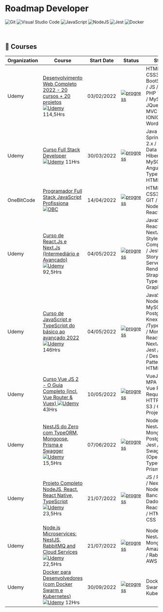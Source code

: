 # Roadmap Developer

![Git](https://img.shields.io/badge/GIT-E44C30?style=for-the-badge&logo=git&logoColor=white) ![Visual Studio Code](https://img.shields.io/badge/Visual_Studio_Code-0078D4?style=for-the-badge&logo=visual%20studio%20code&logoColor=white) ![JavaScript](https://img.shields.io/badge/javascript-%23323330.svg?style=for-the-badge&logo=javascript&logoColor=%23F7DF1E) ![NodeJS](https://img.shields.io/badge/node.js-6DA55F?style=for-the-badge&logo=node.js&logoColor=white) ![Jest](https://img.shields.io/badge/-jest-%23C21325?style=for-the-badge&logo=jest&logoColor=white) ![Docker](https://img.shields.io/badge/docker-%230db7ed.svg?style=for-the-badge&logo=docker&logoColor=white)

<br/>
<h2>📌 Courses </h2>

| Organization | Course | Start Date | Status | Stack |
| -------|-----------|------------|------------- | -- | 
| Udemy | [Desenvolvimento Web Completo 2022 - 20 cursos + 20 projetos ![Udemy](https://www.udemy.com/staticx/udemy/images/v7/logo-udemy.svg)](https://www.udemy.com/share/101WqG3@wZ97j9abyuWa9HLLmcLGERfvlzYOEZvHcfulmCeA3co88F1wCtIj61gbC18VRl0dlg==/) 114,5Hrs | 03/02/2022 | <a href=""> ![progress](https://progress-bar.dev/100/ "progresso")  </a> | HTML5 / CSS3 / BootStrap 4 / JS / ES7 / PHP 7 / POO / MySQL / JQuery / MVC / API / IONIC / Wordpress |
| Udemy | [Curso Full Stack Developer ![Udemy](https://www.udemy.com/staticx/udemy/images/v7/logo-udemy.svg)](https://www.udemy.com/share/104phk3@05iQ4UY6Y32txgm7wMld933rpVbzHpwxJOsRcXMkPgEAWW9soavPdimNKC1mlDw5pg==/) 11Hrs | 30/03/2022 | <a href=""> ![progress](https://progress-bar.dev/100/ "progresso")  </a> | Java / SpringBoot 2.x / Spring Data JPA / Hibernate / MySQL / Angular 11 / TypeScript / HTML / CSS |
| OneBitCode | [Programador Full Stack JavaScript Profissiona ![OBC](https://i.postimg.cc/hPKZ6zsS/obc.png)]()| 14/04/2022| <a href=""> ![progress](https://progress-bar.dev/75/ "progresso")  </a> | HTML5 / CSS3 / JS / GIT / NodeJS / ReactJS |
| Udemy | [Curso de React.Js e Next.Js (Intermediário e Avançado) ![Udemy](https://www.udemy.com/staticx/udemy/images/v7/logo-udemy.svg)](https://www.udemy.com/share/104bce3@G7F_enB_kTcQduJ0wLss60stkZ0yv8eM9lp9faR2adjoTeceg-DMyLW1ENfcYkKsNQ==/) </a> 92,5Hrs | 04/05/2022 | <a href="">  ![progress](https://progress-bar.dev/30/ "progresso") </a> | JavaScript / ReactJS / NextJS / Styled-Components / Jest / Storybook / Server-side Rendering / Strapi / TypeScript / GraphQL |
| Udemy | [Curso de JavaScript e TypeScript do básico ao avançado 2022 ![Udemy](https://www.udemy.com/staticx/udemy/images/v7/logo-udemy.svg)](https://www.udemy.com/share/1026xa3@U1llYyKoraXCd5KCGCqBvsv5BBODZwOdolXPR7GsfoEUF0SI8dwavrOxYOO4FOoB-g==/) </a> 146Hrs | 04/05/2022 | <a href="">  ![progress](https://progress-bar.dev/60/ "progresso") </a> | JavaScript / NodeJS / MySQL / Postgres / Knex /TypeScript / MongoDB / ReactJS / NextJS / Jest / SOLID / Design Patterns / HTML / CSS |
| Udemy | [Curso Vue JS 2 - O Guia Completo (incl. Vue Router & Vuex) ![Udemy](https://www.udemy.com/staticx/udemy/images/v7/logo-udemy.svg)](https://www.udemy.com/share/101Wwu3@hwhXWiGG6wWJGXbsZK6MQiFAJw1xFtpq9uDK7xIz2PF-Gb7zbq683P9u1SV2TnE52Q==/) </a> 43Hrs | 10/05/2022 | <a href="">  ![progress](https://progress-bar.dev/45/ "progresso") </a> | VueJS 2 MPA & SPA / Vue Router / Requisiçoes HTTP / AWS S3 / 6 Projetos |
| Udemy | [NestJS do Zero com TypeORM, Mongoose, Prisma e Swagger ![Udemy](https://www.udemy.com/staticx/udemy/images/v7/logo-udemy.svg)](https://www.udemy.com/share/105W4C3@jOWlDw4SAJTSTAn4YOhBNzzkQGkHKNwnMf7V5CJDF93CdfZhx5yfkHabmWtzMfvqZA==/) 15,5Hrs | 07/06/2022 | <a href=""> ![progress](https://progress-bar.dev/100/ "progresso")  </a> | NodeJS / NestJS / MongoDB / Postgres / Jest / Swagger (Open API) / TypeORM / Prisma |
| Udemy | [Projeto Completo NodeJS, React, React Native, TypeScript ![Udemy](https://www.udemy.com/staticx/udemy/images/v7/logo-udemy.svg)](https://www.udemy.com/share/106djC3@refOX45253KmALRQsjNBtuCygS1nVEr2uQBQuo8INqzxy_lWCoJAxCX9cDC_RDhwDw==/) 23,5Hrs | 21/07/2022 | <a href=""> ![progress](https://progress-bar.dev/15/ "progresso")  </a> | JS / ReactJS / NextJS / NodeJS + Banco de Dados / React Native / HTML / CSS |
| Udemy | [Node.js Microservices: NestJS, RabbitMQ and Cloud Services ![Udemy](https://www.udemy.com/staticx/udemy/images/v7/logo-udemy.svg)](https://www.udemy.com/share/1031xw3@UxQywPsVKStKiz6IgK3WOBKZX9smSBh_cQ5dfUM6plpc8fsTVEFcVnLauhK_nNevLA==/) 22,5Hrs | 21/07/2022 | <a href=""> ![progress](https://progress-bar.dev/70/ "progresso")  </a> | NodeJS / NestJS / MongoDB / Amazon SES / RabbitMQ / AWS |
| Udemy | [Docker para Desenvolvedores (com Docker Swarm e Kubernetes) ![Udemy](https://www.udemy.com/staticx/udemy/images/v7/logo-udemy.svg)](https://www.udemy.com/share/104hwE3@2qDxwBTitPYNd318_y12sYAscS33wgsnTHNaNxGwcL5BM-20ln0dwSk6W_NYKVANfw==/) 12Hrs | 30/09/2022 | <a href=""> ![progress](https://progress-bar.dev/25/ "progresso")  </a> | Docker Swarm / Kubernetes |